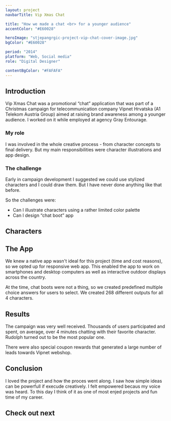 ```yaml
---
layout: project
navbarTitle: Vip Xmas Chat

title: "How we made a chat <br> for a younger audience"
accentColor: "#E60028"

heroImage: "stjepangrgic-project-vip-chat-cover-image.jpg"
bgColor: "#E60028"

period: "2014"
platform: "Web, Social media"
role: "Digital Designer"

contentBgColor: "#FAFAFA"
---
```

<!-- Promotional chat app -->

## Introduction
Vip Xmas Chat was a promotional “chat” application that was part of a Christmas campaign for telecommunication company Vipnet Hrvatska (A1 Telekom Austria Group) aimed at raising brand awareness among a younger audience. I worked on it while employed at agency Gray Entourage.

### My role
I was involved in the whole creative process - from character concepts to final delivery. But my main responsibilities were character illustrations and app design.

### The challenge
Early in campaign development I suggested we could use stylized characters and I could draw them. But I have never done anything like that before.

So the challenges were:
- Can I illustrate characters using a rather limited color palette
- Can I design “chat boot” app

## Characters
<figure class="grid-width fix-img">
  <simg name="stjepangrgic-project-vip-chat-character-bozidar.jpg" />
</figure>

<figure class="grid-width fix-img">
  <simg name="stjepangrgic-project-vip-chat-character-rudolf.jpg" />
</figure>

<figure class="grid-width fix-img">
  <simg name="stjepangrgic-project-vip-chat-character-santa.jpg" />
</figure>

<figure class="grid-width fix-img">
  <simg name="stjepangrgic-project-vip-chat-character-elf-girl.jpg" />
</figure>

<figure class="full-width fix-img big-image">
  <simg name="stjepangrgic-project-vip-chat-character-illustrator-lines.jpg" />
</figure>

## The App
We knew a native app wasn't ideal for this project (time and cost reasons), so we opted up for responsive web app. This enabled the app to work on smartphones and desktop computers as well as interactive outdoor displays across the country.

<figure class="grid-width fix-img">
  <simg name="stjepangrgic-project-vip-chat-app-phones.png" />
</figure>

<figure class="grid-width fix-img">
  <simg name="stjepangrgic-project-vip-chat-app-displays.jpg" />
</figure>

At the time, chat boots were not a thing, so we created predefined multiple choice answers for users to select. We created 268 different outputs for all 4 characters.

<figure class="grid-width fix-img">
  <simg name="stjepangrgic-project-vip-chat-app-outputs.jpg" />
</figure>

## Results
The campaign was very well received. Thousands of users participated and spent, on average, over 4 minutes chatting with their favorite character. Rudolph turned out to be the most popular one.

There were also special coupon rewards that generated a large number of leads towards Vipnet webshop.

<figure class="grid-width fix-img">
  <simg name="stjepangrgic-project-vip-chat-coupons.jpg" />
</figure>

## Conclusion
I loved the project and how the proces went along. I saw how simple ideas can be powerfull if execude creatively. I felt empowered becaus my voice was heard.
To this day I think of it as one of most enjed projects and fun time of my career.

## Check out next
<div class="grid-width next-project">
  <ProjectCard
    url="/work/share-istria"
    title="Share Istria"
    description="Creative Tourism Campaign"
    period="2016"
    image="stjepangrgic-shareistria-card.jpg"
    linkText="Read the case study"
    :tags="['Branding', 'Icons', 'Web Application', 'Corporate Site']"
    underlinColor="#0082AF"/>
</div>

</div>

<script>
import slink from '@/theme/components/slink.vue'
import simg from '@/theme/components/simg.vue'
import ProjectHeader from '@/theme/components/ProjectHeader.vue'
import PageHeader from '@/theme/components/PageHeader.vue'
import HeroSection from '@/theme/components/HeroSection.vue'
import ProjectCard from '@/theme/components/ProjectCard.vue'
import ProjectInfo from '@/theme/components/ProjectInfo.vue'

export default {
  components: {
    slink, ProjectHeader, simg, PageHeader, HeroSection, ProjectCard, ProjectInfo
  }
}
</script>

<style lang="stylus" scoped>
.content
  background-color: #FAFAFA;

.big-image
  mix-blend-mode: multiply;
  position: relative;
  /*overflow: scroll;*/
  img
    /*min-height: 300px;*/
    object-fit cover
    min-height 300px
  &:after
    content ""
    position: absolute;
    width: 100%;
    height: 400px;
    bottom: -400px;
    left: 0;
    opacity: 0.3;
    background-image: linear-gradient(180deg, #E4E4E4 0%, #FAFAFA 100%);
</style>
